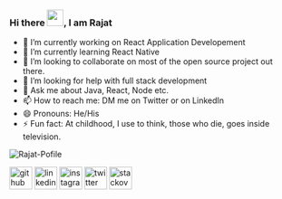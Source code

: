 ### Hi there <img src="https://github.com/TheDudeThatCode/TheDudeThatCode/blob/master/Assets/Hi.gif" width="29px">, I am Rajat

- 🔭 I’m currently working on React Application Developement
- 🌱 I’m currently learning React Native
- 👯 I’m looking to collaborate on most of the open source project out there.
- 🤔 I’m looking for help with full stack development 
- 💬 Ask me about Java, React, Node etc.
- 📫 How to reach me: DM me on Twitter or on LinkedIn
- 😄 Pronouns: He/His
- ⚡ Fun fact: At childhood, I use to think, those who die, goes inside television. 

![Rajat-Pofile](https://github-readme-stats.vercel.app/api?username=Rajat-Dabade&show_icons=true&theme=radical)


[<img src='https://cdn.jsdelivr.net/npm/simple-icons@3.0.1/icons/github.svg' alt='github' height='40'>](https://github.com/https://github.com/Rajat-Dabade)  [<img src='https://cdn.jsdelivr.net/npm/simple-icons@3.0.1/icons/linkedin.svg' alt='linkedin' height='40'>](https://www.linkedin.com/in/https://www.linkedin.com/in/rajat-dabade//)  [<img src='https://cdn.jsdelivr.net/npm/simple-icons@3.0.1/icons/instagram.svg' alt='instagram' height='40'>](https://www.instagram.com/https://www.instagram.com/m_rajat007//)  [<img src='https://cdn.jsdelivr.net/npm/simple-icons@3.0.1/icons/twitter.svg' alt='twitter' height='40'>](https://twitter.com/https://twitter.com/DabadeRajat)  [<img src='https://cdn.jsdelivr.net/npm/simple-icons@3.0.1/icons/stackoverflow.svg' alt='stackoverflow' height='40'>](https://stackoverflow.com/users/9293065/rajat-dabade)  
